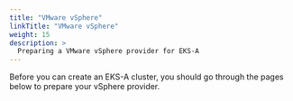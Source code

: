 ```yaml
---
title: "VMware vSphere"
linkTitle: "VMware vSphere"
weight: 15
description: >
  Preparing a VMware vSphere provider for EKS-A
---
```

Before you can create an EKS-A cluster, you should go through the pages below to prepare your vSphere provider.
